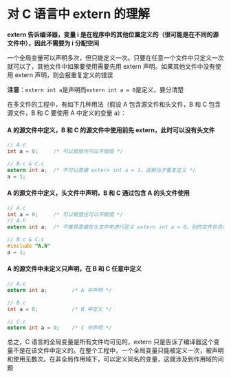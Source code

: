 # 对 C 语言中 extern 的理解


**extern 告诉编译器，变量 i 是在程序中的其他位置定义的（很可能是在不同的源文件中），因此不需要为 i 分配空间**

一个全局变量可以声明多次，但只能定义一次。只要在任意一个文件中只定义一次就可以了，其他文件中如果要使用需要先用 extern 声明。如果其他文件中没有使用 extern 声明，则会报重复定义的错误

**注意**：`extern int a`是声明而`extern int a = 0`是定义，要分清楚

在多文件的工程中，有如下几种用法（假设 A 包含源文件和头文件，B 和 C 包含源文件，B 和 C 要使用 A 中定义的变量 a）：

#### A 的源文件中定义，B 和 C 的源文件中使用前先 extern，此时可以没有头文件
  ```c
  // A.c
  int a = 0;     /* 可以赋值也可以不赋值 */

  // B.c & C.c
  extern int a;  /* 不可以直接 extern int a = 1，这相当于重复定义 */
  a = 1;
  ```

#### A 的源文件中定义，头文件中声明，B 和 C 通过包含 A 的头文件使用
  ```c
  // A.c
  int a = 0;     /* 可以赋值也可以不赋值 */
  // A.h
  extern int a;  /* 不推荐直接在头文件中进行定义 extern int a = 0，别的文件包含后会重复定义 */

  // B.c & C.c
  #include "A.h"
  a = 1;
  ```

#### A 的源文件中未定义只声明，在 B 和 C 任意中定义
  ```c
  // A.c
  extern int a;        /* A 中声明 */

  // B.c
  int a = 0;           /* B 中定义 */

  // C.c
  extern int a = 0;    /* C 中声明 */
  ```

总之，C 语言的全局变量是所有文件均可见的，extern 只是告诉了编译器这个变量不是在该文件中定义的。在整个工程中，一个全局变量只能被定义一次，被声明和使用无数次。在非全局作用域下，可以定义同名的变量，这就涉及到作用域的问题

